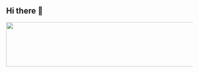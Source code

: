 ## Hi there 👋


<a href="https://www.gitanimals.org/en_US?utm_medium=image&utm_source=wkd2000&utm_content=line">
  <img
    src="https://render.gitanimals.org/lines/wkd2000?pet-id=741140743733156963"
    width="600"
    height="120"
  />
</a>
  
  

